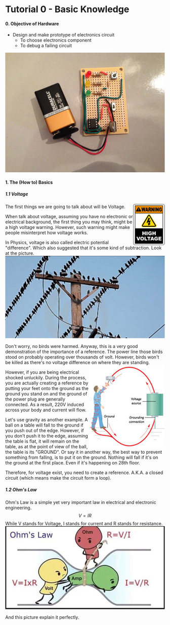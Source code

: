 # Tutorial 0 - Basic Knowledge

#### 0. Objective of Hardware

+ Design and make prototype of electronics circuit
    - To choose electronics component
    - To debug a failing circuit

![perf board attinyçåçæå°çµæ](.\assets\FLF0LQLHEBNH7UI.LARGE.jpg)



#### 1. The (How to) Basics

##### 1.1 Voltage

<img align="right" width="100" height="130" src=".\assets\E3444-1564765376829.png">The first things we are going to talk about will be Voltage. 

When talk about voltage, assuming you have no electronic or electrical background, the first thing you may think, might be a high voltage warning. However, such warning might make people misinterpret how voltage works.

In Physics, voltage is also called electric potential "difference". Which also suggested that it's some kind of subtraction. Look at the picture. ![bird power lineçåçæå°çµæ](.\assets\Screenshot_20190204-082427_Gallery.jpg)

Don't worry, no birds were harmed. Anyway, this is a very good demonstration of the importance of a reference. The power line those birds stood on probably operating over thousands of volt. However, birds won't be killed as there's no voltage difference on where they are standing.<img align="right" width="240" height="260" src=".\assets\avoidshocks016.jpg">

However, if you are being electrical shocked unluckily. During the process, you are actually creating a reference by putting your feet onto the ground as the ground you stand on and the ground of the power plug are generally connected. As a result, 220V induced across your body and current will flow.

Let's use gravity as another example. A ball on a table will fall to the ground if you push out of the edge. However, if you don't push it to the edge, assuming the table is flat, it will remain on the table, as at the point of view of the ball, the table is its "GROUND". Or say it in another way, the best way to prevent something from falling, is to put it on the ground. Nothing will fall if it's on the ground at the first place. Even if it's happening on 28th floor.

Therefore, for voltage exist, you need to create a reference. A.K.A. a closed circuit (which means make the circuit form a loop).

##### 1.2 Ohm's Law

Ohm's Law is a simple yet very important law in electrical and electronic engineering.
$$
V = IR
$$
While V stands for Voltage, I stands for current and R stands for resistance.![ohm's lawçåçæå°çµæ](.\assets\zi3yac7jkxj21.jpg)

And this picture explain it perfectly.

